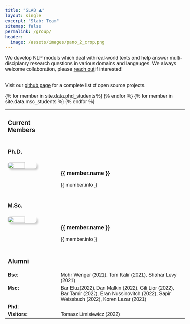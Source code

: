 ```yaml
---
title: "SLAB ⛰️"
layout: single
excerpt: "Slab: Team"
sitemap: false
permalink: /group/
header:
  image: /assets/images/pano_2_crop.png
---
```

<head>
  <meta name="viewport" content="width=device-width, initial-scale=2">
  <link rel="stylesheet" href="https://maxcdn.bootstrapcdn.com/bootstrap/3.3.7/css/bootstrap.min.css">
  <script src="https://ajax.googleapis.com/ajax/libs/jquery/3.1.1/jquery.min.js"></script>
  <script src="https://maxcdn.bootstrapcdn.com/bootstrap/3.3.7/js/bootstrap.min.js"></script>
  <style>
        body {
           font-size: 16px !important;
           color: #2020131;
           font-family: Nunito, sans-serif;
         }
         h3 {
           font-size: 18px;                   
         }
         h2 {
           font-size: 20px;
         }
         h1 {
           font-size: 22px;
         }

table {
        border-collapse: separate;
                border-spacing: 10px 10px;
        }
  </style>

</head>

<div>
We develop NLP models which deal with real-world texts and help answer multi-disciplanry research questions in various domains and langauges. We always welcome collaboration, please <a href="mailto:gabriel.stanovsky@mail.huji.ac.il" target="_blank">reach out</a> if interested! <br><br>

Visit our <a href="https://github.com/SLAB-NLP" target="_blank">github page</a> for a complete list of open source projects.
</div>

<table>
<tr>
<td style="border-bottom: 0;">
<h2> Current Members</h2>
</td>
</tr>

<tr>
<td style="border-bottom: 0;">
<h3> Ph.D. </h3>
</td>
</tr>
{% for member in site.data.phd_students %}
<tr>
<td style="vertical-align:top; border-bottom: 0; width:5%;">
  <img src="{{ site.url }}{{ site.baseurl }}/images/teampic/{{ member.photo }}" class="img-responsive" width="60%" style="float: left; margin-right: 2rem; border-radius: 8px; box-shadow: 5px 5px 5px #ccc;" />
</td>
<td style="vertical-align:top; border-bottom: 0;width:85%;">
  <h3> {{ member.name }} </h3>
  <p style="font-size:16px;">
    {{ member.info }}
  </p>
</td>
<td></td>
</tr>
<tr></tr>
{% endfor %}

<!--
<tr>
<td style="border-bottom: 0;">
<h3> Visitors </h3>
</td>
</tr>
{% for member in site.data.visitors %}
<tr>
<td style="vertical-align:top; border-bottom: 0; width:5%;">
  <img src="{{ site.url }}{{ site.baseurl }}/images/teampic/{{ member.photo }}" class="img-responsive" width="60%" style="float: left; margin-right: 2rem; border-radius: 8px; box-shadow: 5px 5px 5px #ccc;" />
</td>
<td style="vertical-align:top; border-bottom: 0;width:85%;">
  <h3> {{ member.name }} </h3>
  <p style="font-size:16px;">
    {{ member.info }}
  </p>
</td>
<td></td>
</tr>
<tr></tr>
{% endfor %}
-->



<tr>
<td style="border-bottom: 0;">
<h3> M.Sc. </h3>
</td>
</tr>
{% for member in site.data.msc_students %}
<tr>
<td style="vertical-align:top; border-bottom: 0; width:5%;">
  <img src="{{ site.url }}{{ site.baseurl }}/images/teampic/{{ member.photo }}" class="img-responsive" width="60%" style="float: left; margin-right: 2rem; border-radius: 8px; box-shadow: 5px 5px 5px #ccc;" />
</td>
<td style="vertical-align:top; border-bottom: 0;width:85%;">
  <h3> {{ member.name }} </h3>
  <p style="font-size:16px;">
    {{ member.info }}
  </p>
</td>
<td></td>
</tr>
{% endfor %}

<!--
<tr>
<td style="border-bottom: 0;">
<h3> B.Sc. </h3>
</td>
</tr>
{% for member in site.data.bsc_students %}
<tr>
<td style="vertical-align:top; border-bottom: 0; width:5%;">
  <img src="{{ site.url }}{{ site.baseurl }}/images/teampic/{{ member.photo }}" class="img-responsive" width="60%" style="float: left; margin-right: 2rem; border-radius: 8px; box-shadow: 5px 5px 5px #ccc;" />
</td>
<td style="vertical-align:top; border-bottom: 0;width:85%;">
  <h3> {{ member.name }} </h3>
  <p style="font-size:16px;">
    {{ member.info }}
  </p>
</td>
<td></td>
</tr>
{% endfor %}
-->

<br/>

<tr>
        <td style="vertical-align:top; border-bottom: 0;">
            <h2> Alumni </h2>
        </td>
</tr>

<tr>
        <td style="vertical-align:top; border-bottom: 0;width:30%;">
            <font style="font-size:16px">
              <b>Bsc:</b>
            </font>
        </td>
        <td style="vertical-align:top; border-bottom: 0;width:30%;">
             <font style="font-size:16px">
               Mohr Wenger (2021), Tom Kalir (2021), Shahar Levy (2021)
            </font>
        </td>
</tr>

<tr>
        <td style="vertical-align:top; border-bottom: 0;width:30%;">
        <font style="font-size:16px">
        <b>Msc:</b>
        </font>
        </td>
        <td style="vertical-align:top; border-bottom: 0;width:30%;">
             <font style="font-size:16px">
               Bar Eluz(2022), Dan Malkin (2022), Gili Lior (2022), Bar Tamir (2022), Eran Nussinovitch (2022), Sapir Weissbuch (2022), Koren Lazar (2021)
            </font>
        </td>

</tr>

<tr>
        <td style="vertical-align:top; border-bottom: 0;width:30%;">
        <font style="font-size:16px">
            <b>Phd:</b>
        </font>
       </td>

</tr>

<tr>
        <td style="vertical-align:top; border-bottom: 0;width:30%;">
        <font style="font-size:16px">
        <b>Visitors:</b>
        </font>
        </td>
        <td style="vertical-align:top; border-bottom: 0;width:30%;">
             <font style="font-size:16px">
               Tomasz Limisiewicz (2022)
            </font>
        </td>

</tr>




</table>



